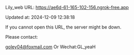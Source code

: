 Lily_web URL: https://ae6d-61-165-102-156.ngrok-free.app

Updated at: 2024-12-09 12:38:18

If you cannot open this URL, the server might be down.

Please contact: 

goley04@foxmail.com Or Wechat:GL_yeaH